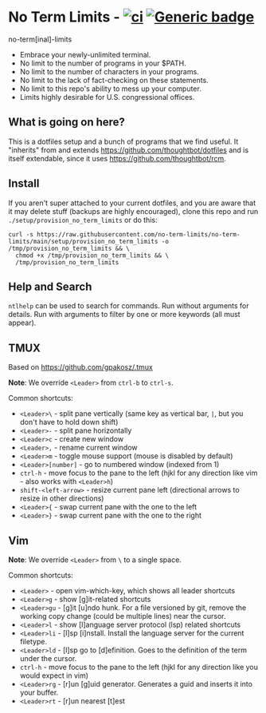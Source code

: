 # No Term Limits - [![ci](https://github.com/no-term-limits/no-term-limits/actions/workflows/ci.yml/badge.svg)](https://github.com/no-term-limits/no-term-limits/actions/workflows/ci.yml) [![Generic badge](https://img.shields.io/badge/built%20with-science-1abc9c.svg)](https://shields.io/)


no-term[inal]-limits

 * Embrace your newly-unlimited terminal.
 * No limit to the number of programs in your $PATH.
 * No limit to the number of characters in your programs.
 * No limit to the lack of fact-checking on these statements.
 * No limit to this repo's ability to mess up your computer.
 * Limits highly desirable for U.S. congressional offices.

## What is going on here?

This is a dotfiles setup and a bunch of programs that we find useful. It "inherits" from and extends https://github.com/thoughtbot/dotfiles and is itself extendable, since it uses https://github.com/thoughtbot/rcm.

## Install

If you aren't super attached to your current dotfiles, and you are aware that it may delete stuff (backups are highly encouraged), clone this repo and run `./setup/provision_no_term_limits` or do this:

    curl -s https://raw.githubusercontent.com/no-term-limits/no-term-limits/main/setup/provision_no_term_limits -o /tmp/provision_no_term_limits && \
      chmod +x /tmp/provision_no_term_limits && \
      /tmp/provision_no_term_limits

## Help and Search

`ntlhelp` can be used to search for commands. Run without arguments for details.
Run with arguments to filter by one or more keywords (all must appear).

## TMUX

Based on https://github.com/gpakosz/.tmux

**Note**: We override `<Leader>` from `ctrl-b` to `ctrl-s`.

Common shortcuts:
  * `<Leader>\` - split pane vertically (same key as vertical bar, `|`, but you don't have to hold down shift)
  * `<Leader>-` - split pane horizontally
  * `<Leader>c` - create new window
  * `<Leader>,` - rename current window
  * `<Leader>m` - toggle mouse support (mouse is disabled by default)
  * `<Leader>[number]` - go to numbered window (indexed from 1)
  * `ctrl-h` - move focus to the pane to the left (hjkl for any direction like vim - also works with `<Leader>h`)
  * `shift-<left-arrow>` - resize current pane left (directional arrows to resize in other directions)
  * `<Leader>{` - swap current pane with the one to the left
  * `<Leader>}` - swap current pane with the one to the right

## Vim

**Note**: We override `<Leader>` from `\` to a single space.

Common shortcuts:
  * `<Leader>` - open vim-which-key, which shows all leader shortcuts
  * `<Leader>g` - show [g]it-related shortcuts
  * `<Leader>gu` - [g]it [u]ndo hunk. For a file versioned by git, remove the
    working copy change (could be multiple lines) near the cursor.
  * `<Leader>l` - show [l]anguage server protocol (lsp) related shortcuts
  * `<Leader>li` - [l]sp [i]nstall. Install the language server for the
    current filetype.
  * `<Leader>ld` - [l]sp go to [d]efinition. Goes to the definition of the term
    under the cursor.
  * `ctrl-h` - move focus to the pane to the left (hjkl for any direction like you would expect in vim)
  * `<Leader>rg` - [r]un [g]uid generator. Generates a guid and inserts it into
    your buffer.
  * `<Leader>rt` - [r]un nearest [t]est
